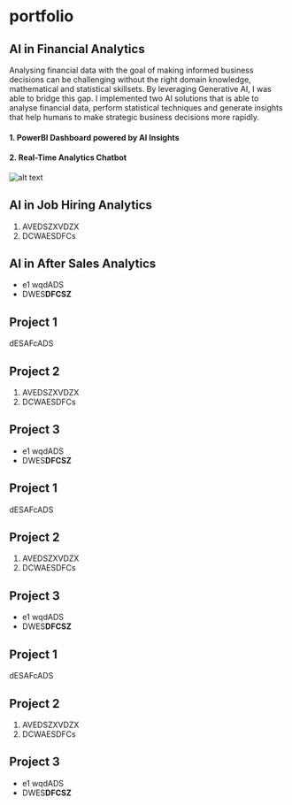 # portfolio

## AI in Financial Analytics
Analysing financial data with the goal of making informed business decisions can be challenging without the right domain knowledge, mathematical and statistical skillsets. By leveraging Generative AI, I was able to bridge this gap. I implemented two AI solutions that is able to analyse financial data, perform statistical techniques and generate insights that help humans to make strategic business decisions more rapidly.

#### 1. PowerBI Dashboard powered by AI Insights

#### 2. Real-Time Analytics Chatbot


![alt text](https://www.google.com/url?sa=i&url=https%3A%2F%2Fwww.easygifanimator.net%2Fsamples.php&psig=AOvVaw3tHKYP1ZSsCnzA52l39B-t&ust=1715654307879000&source=images&cd=vfe&opi=89978449&ved=0CBEQjRxqFwoTCJjki77MiYYDFQAAAAAdAAAAABAE)

## AI in Job Hiring Analytics
1. AVEDSZXVDZX
2. DCWAESDFCs


## AI in After Sales Analytics 
- e1  wqdADS
- DWES**DFCSZ**

## Project 1
dESAFcADS

## Project 2
1. AVEDSZXVDZX
2. DCWAESDFCs


## Project 3
- e1  wqdADS
- DWES**DFCSZ**

## Project 1
dESAFcADS

## Project 2
1. AVEDSZXVDZX
2. DCWAESDFCs


## Project 3
- e1  wqdADS
- DWES**DFCSZ**

## Project 1
dESAFcADS

## Project 2
1. AVEDSZXVDZX
2. DCWAESDFCs


## Project 3
- e1  wqdADS
- DWES**DFCSZ**

